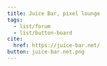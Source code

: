 ```yaml
---
title: Juice Bar, pixel lounge
tags:
  - list/forum
  - list/button-board
cite:
  href: https://juice-bar.net/
button: juice-bar.net.png
---
```

